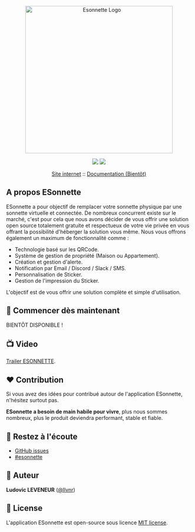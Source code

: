 <p align="center"><a href="https://esonnette.com" target="_blank"><img src="https://esonnette.com/wp-content/uploads/2023/10/logo_color.png" width="400" alt="Esonnette Logo"></a></p>

<p align="center">
    <a href="https://github.com/Equativa/esonnette/blob/main/LICENSE.md"><img src="https://img.shields.io/badge/license-MIT-blue.svg?label=License&style=flat" /></a>
  <a href="https://discord.gg/ywFzd95JGv"><img src="https://svgshare.com/i/V09.svg"/></a>
</p>

<p align="center">
  <a href="https://esonnette.com" target="_blank">Site internet</a> ::
  <a href="https://docs.esonnette.com" target="_blank">Documentation (Bientôt)</a>
</p>

## A propos ESonnette

ESonnette a pour objectif de remplacer votre sonnette physique par une sonnette virtuelle et connectée. De nombreux concurrent existe
sur le marché, c'est pour cela que nous avons décider de vous offrir une solution open source totalement gratuite et respectueux de 
votre vie privée en vous offrant la possibilité d'héberger la solution vous même. Nous vous offrons également un maximum de fonctionnalité comme : 

- Technologie basé sur les QRCode.
- Système de gestion de propriété (Maison ou Appartement).
- Création et gestion d'alerte.
- Notification par Email / Discord / Slack / SMS.
- Personnalisation de Sticker.
- Gestion de l'impression du Sticker.

L'objectif est de vous offrir une solution complète et simple d'utilisation.

## 🚀 Commencer dès maintenant 

BIENTÔT DISPONIBLE !

## 📺 Video

[Trailer ESONNETTE](https://youtu.be/Ha8ryB6C31c).

## ❤️ Contribution

Si vous avez des idées pour contribué autour de l'application ESonnette, n'hésitez surtout pas.

**ESonnette a besoin de main habile pour vivre**, plus nous sommes nombreux, plus le produit deviendra performant, stable et fiable.

## 🔔 Restez à l'écoute

- [GitHub issues](https://github.com/Equativa/esonnette/issues)
- [#esonnette](<https://twitter.com/hashtag/esonnette?src=hashtag_click>)

## 👨 Auteur

**Ludovic LEVENEUR** ([@llvnr](https://twitter.com/llvnr))

## 📄 License

L'application ESonnette est open-source sous licence [MIT license](https://opensource.org/licenses/MIT).
